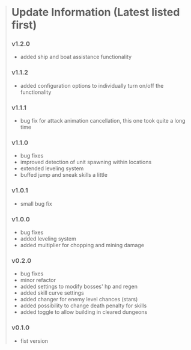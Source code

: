 > # Update Information (Latest listed first)
> ### v1.2.0
> - added ship and boat assistance functionality
> ### v1.1.2
> - added configuration options to individually turn on/off the functionality
> ### v1.1.1
> - bug fix for attack animation cancellation, this one took quite a long time
> ### v1.1.0
> - bug fixes
> - improved detection of unit spawning within locations
> - extended leveling system
> - buffed jump and sneak skills a little
> ### v1.0.1
> - small bug fix
> ### v1.0.0
> - bug fixes
> - added leveling system
> - added multiplier for chopping and mining damage
> ### v0.2.0
> - bug fixes
> - minor refactor
> - added settings to modify bosses' hp and regen
> - added skill curve settings
> - added changer for enemy level chances (stars)
> - added possibility to change death penalty for skills
> - added toggle to allow building in cleared dungeons
> ### v0.1.0
> - fist version
